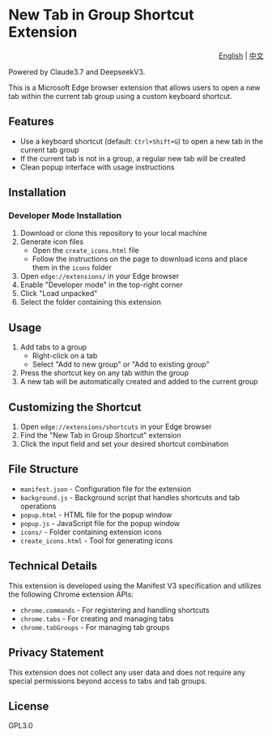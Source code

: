 # New Tab in Group Shortcut Extension

<div align="right">
  <a href="README.md">English</a> | 
  <a href="README_zh.md">中文</a>
</div>

Powered by Claude3.7 and DeepseekV3.

This is a Microsoft Edge browser extension that allows users to open a new tab within the current tab group using a custom keyboard shortcut.

## Features

- Use a keyboard shortcut (default: `Ctrl+Shift+G`) to open a new tab in the current tab group
- If the current tab is not in a group, a regular new tab will be created
- Clean popup interface with usage instructions

## Installation

### Developer Mode Installation

1. Download or clone this repository to your local machine
2. Generate icon files
   - Open the `create_icons.html` file
   - Follow the instructions on the page to download icons and place them in the `icons` folder
3. Open `edge://extensions/` in your Edge browser
4. Enable "Developer mode" in the top-right corner
5. Click "Load unpacked"
6. Select the folder containing this extension

## Usage

1. Add tabs to a group
   - Right-click on a tab
   - Select "Add to new group" or "Add to existing group"
2. Press the shortcut key on any tab within the group
3. A new tab will be automatically created and added to the current group

## Customizing the Shortcut

1. Open `edge://extensions/shortcuts` in your Edge browser
2. Find the "New Tab in Group Shortcut" extension
3. Click the input field and set your desired shortcut combination

## File Structure

- `manifest.json` - Configuration file for the extension
- `background.js` - Background script that handles shortcuts and tab operations
- `popup.html` - HTML file for the popup window
- `popup.js` - JavaScript file for the popup window
- `icons/` - Folder containing extension icons
- `create_icons.html` - Tool for generating icons

## Technical Details

This extension is developed using the Manifest V3 specification and utilizes the following Chrome extension APIs:

- `chrome.commands` - For registering and handling shortcuts
- `chrome.tabs` - For creating and managing tabs
- `chrome.tabGroups` - For managing tab groups

## Privacy Statement

This extension does not collect any user data and does not require any special permissions beyond access to tabs and tab groups.

## License

GPL3.0
